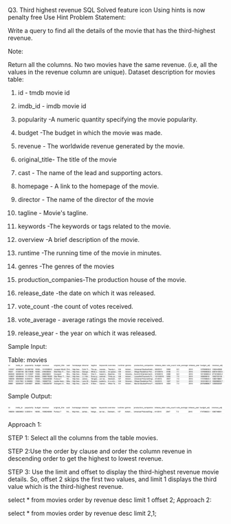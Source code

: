 Q3. Third highest revenue
SQL
Solved
feature icon
Using hints is now penalty free
Use Hint
Problem Statement:

Write a query to find all the details of the movie that has the third-highest revenue.

Note:

Return all the columns.
No two movies have the same revenue. (i.e, all the values in the revenue column are unique).
Dataset description for movies table:

1) id - tmdb movie id

2) imdb_id - imdb movie id

3) popularity -A numeric quantity specifying the movie popularity.

4) budget -The budget in which the movie was made.

5) revenue - The worldwide revenue generated by the movie.

6) original_title- The title of the movie

7) cast - The name of the lead and supporting actors.

8) homepage - A link to the homepage of the movie.

9) director - The name of the director of the movie

10) tagline - Movie's tagline.

11) keywords -The keywords or tags related to the movie.

12) overview -A brief description of the movie.

13) runtime -The running time of the movie in minutes.

14) genres -The genres of the movies

15) production_companies-The production house of the movie.

16) release_date -the date on which it was released.

17) vote_count -the count of votes received.

18) vote_average - average ratings the movie received.

19) release_year - the year on which it was released.

Sample Input:

Table: movies
![img_2.png](img_2.png)


Sample Output:

![img_3.png](img_3.png)


Approach 1:

STEP 1: Select all the columns from the table movies.

STEP 2:Use the order by clause and order the column revenue in descending order to get the highest to lowest revenue.

STEP 3: Use the limit and offset to display the third-highest revenue movie details.
So, offset 2 skips the first two values, and limit 1 displays the third value which is the third-highest revenue.

select *
from movies
order by revenue desc
limit 1 offset 2;
Approach 2:

select *
from movies
order by revenue desc
limit 2,1;